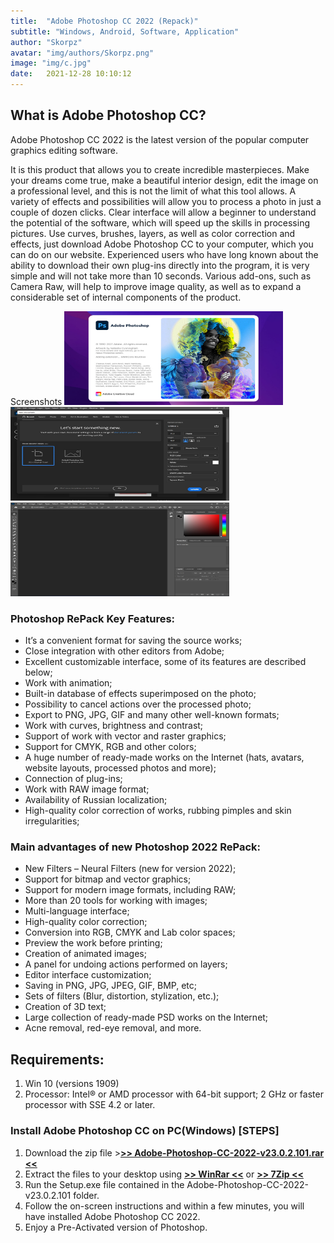 ```yaml
---
title:  "Adobe Photoshop CC 2022 (Repack)"
subtitle: "Windows, Android, Software, Application"
author: "Skorpz"
avatar: "img/authors/Skorpz.png"
image: "img/c.jpg"
date:   2021-12-28 10:10:12
---
```


## What is Adobe Photoshop CC?

Adobe Photoshop CC 2022 is the latest version of the popular computer graphics editing software. 

It is this product that allows you to create incredible masterpieces. Make your dreams come true, make a beautiful interior design, edit the image on a professional level, and this is not the limit of what this tool allows. A variety of effects and possibilities will allow you to process a photo in just a couple of dozen clicks. Clear interface will allow a beginner to understand the potential of the software, which will speed up the skills in processing pictures.
Use curves, brushes, layers, as well as color correction and effects, just download Adobe Photoshop CC to your computer, which you can do on our website. Experienced users who have long known about the ability to download their own plug-ins directly into the program, it is very simple and will not take more than 10 seconds. Various add-ons, such as Camera Raw, will help to improve image quality, as well as to expand a considerable set of internal components of the product.

Screenshots
<img src="img/post/photoshop/Photoshop-CC.jpg" width="350" height="150">
<img src="img/post/photoshop/Photoshop-CC-Layout.jpg" width="350" height="150">
<img src="img/post/photoshop/Photoshop-CC-Layout-2.jpg" width="350" height="150">

### Photoshop RePack Key Features:
- It’s a convenient format for saving the source works;
- Close integration with other editors from Adobe;
- Excellent customizable interface, some of its features are described below;
- Work with animation;
- Built-in database of effects superimposed on the photo;
- Possibility to cancel actions over the processed photo;
- Export to PNG, JPG, GIF and many other well-known formats;
- Work with curves, brightness and contrast;
- Support of work with vector and raster graphics;
- Support for CMYK, RGB and other colors;
- A huge number of ready-made works on the Internet (hats, avatars, website layouts, processed photos and more);
- Connection of plug-ins;
- Work with RAW image format;
- Availability of Russian localization;
- High-quality color correction of works, rubbing pimples and skin irregularities;

### Main advantages of new Photoshop 2022 RePack:
- New Filters – Neural Filters (new for version 2022);
- Support for bitmap and vector graphics;
- Support for modern image formats, including RAW;
- More than 20 tools for working with images;
- Multi-language interface;
- High-quality color correction;
- Conversion into RGB, CMYK and Lab color spaces;
- Preview the work before printing;
- Creation of animated images;
- A panel for undoing actions performed on layers;
- Editor interface customization;
- Saving in PNG, JPG, JPEG, GIF, BMP, etc;
- Sets of filters (Blur, distortion, stylization, etc.);
- Creation of 3D text;
- Large collection of ready-made PSD works on the Internet;
- Acne removal, red-eye removal, and more.

## Requirements: 
1. Win 10 (versions 1909)
2. Processor: Intel® or AMD processor with 64-bit support; 2 GHz or faster processor with SSE 4.2 or later.

### Install Adobe Photoshop CC on PC(Windows) [STEPS]
1. Download the zip file >[**>> Adobe-Photoshop-CC-2022-v23.0.2.101.rar <<**]()
2. Extract the files to your desktop using [**>> WinRar <<**]() or [**>> 7Zip <<**]()
3. Run the Setup.exe file contained in the Adobe-Photoshop-CC-2022-v23.0.2.101 folder.
4. Follow the on-screen instructions and within a few minutes, you will have installed Adobe Photoshop CC 2022.
5. Enjoy a Pre-Activated version of Photoshop.
